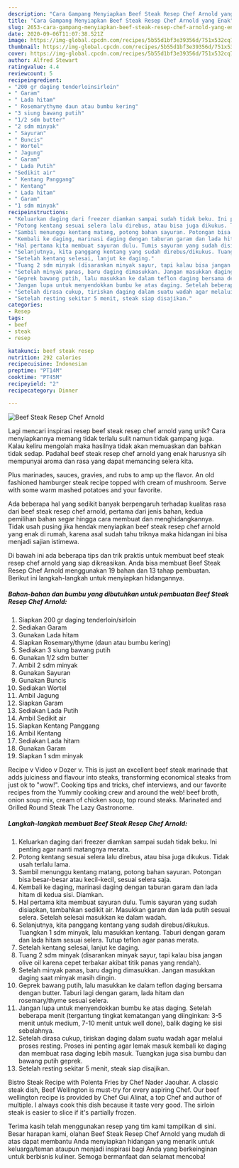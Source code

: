 ```yaml
---
description: "Cara Gampang Menyiapkan Beef Steak Resep Chef Arnold yang Enak"
title: "Cara Gampang Menyiapkan Beef Steak Resep Chef Arnold yang Enak"
slug: 2653-cara-gampang-menyiapkan-beef-steak-resep-chef-arnold-yang-enak
date: 2020-09-06T11:07:38.521Z
image: https://img-global.cpcdn.com/recipes/5b55d1bf3e39356d/751x532cq70/beef-steak-resep-chef-arnold-foto-resep-utama.jpg
thumbnail: https://img-global.cpcdn.com/recipes/5b55d1bf3e39356d/751x532cq70/beef-steak-resep-chef-arnold-foto-resep-utama.jpg
cover: https://img-global.cpcdn.com/recipes/5b55d1bf3e39356d/751x532cq70/beef-steak-resep-chef-arnold-foto-resep-utama.jpg
author: Alfred Stewart
ratingvalue: 4.4
reviewcount: 5
recipeingredient:
- "200 gr daging tenderloinsirloin"
- " Garam"
- " Lada hitam"
- " Rosemarythyme daun atau bumbu kering"
- "3 siung bawang putih"
- "1/2 sdm butter"
- "2 sdm minyak"
- " Sayuran"
- " Buncis"
- " Wortel"
- " Jagung"
- " Garam"
- " Lada Putih"
- "Sedikit air"
- " Kentang Panggang"
- " Kentang"
- " Lada hitam"
- " Garam"
- "1 sdm minyak"
recipeinstructions:
- "Keluarkan daging dari freezer diamkan sampai sudah tidak beku. Ini penting agar nanti matangnya merata."
- "Potong kentang sesuai selera lalu direbus, atau bisa juga dikukus. Tidak usah terlalu lama."
- "Sambil menunggu kentang matang, potong bahan sayuran. Potongan bisa besar-besar atau kecil-kecil, sesuai selera saja."
- "Kembali ke daging, marinasi daging dengan taburan garam dan lada hitam di kedua sisi. Diamkan."
- "Hal pertama kita membuat sayuran dulu. Tumis sayuran yang sudah disiapkan, tambahkan sedikit air. Masukkan garam dan lada putih sesuai selera. Setelah selesai masukkan ke dalam wadah."
- "Selanjutnya, kita panggang kentang yang sudah direbus/dikukus. Tuangkan 1 sdm minyak, lalu masukkan kentang. Taburi dengan garam dan lada hitam sesuai selera. Tutup teflon agar panas merata."
- "Setelah kentang selesai, lanjut ke daging."
- "Tuang 2 sdm minyak (disarankan minyak sayur, tapi kalau bisa jangan olive oil karena cepet terbakar akibat titik panas yang rendah)."
- "Setelah minyak panas, baru daging dimasukkan. Jangan masukkan daging saat minyak masih dingin."
- "Geprek bawang putih, lalu masukkan ke dalam teflon daging bersama dengan butter. Taburi lagi dengan garam, lada hitam dan rosemary/thyme sesuai selera."
- "Jangan lupa untuk menyendokkan bumbu ke atas daging. Setelah beberapa menit (tergantung tingkat kematangan yang diinginkan: 3-5 menit untuk medium, 7-10 menit untuk well done), balik daging ke sisi sebelahnya."
- "Setelah dirasa cukup, tiriskan daging dalam suatu wadah agar melalui proses resting. Proses ini penting agar lemak masuk kembali ke daging dan membuat rasa daging lebih masuk. Tuangkan juga sisa bumbu dan bawang putih geprek."
- "Setelah resting sekitar 5 menit, steak siap disajikan."
categories:
- Resep
tags:
- beef
- steak
- resep

katakunci: beef steak resep 
nutrition: 292 calories
recipecuisine: Indonesian
preptime: "PT14M"
cooktime: "PT45M"
recipeyield: "2"
recipecategory: Dinner

---
```



![Beef Steak Resep Chef Arnold](https://img-global.cpcdn.com/recipes/5b55d1bf3e39356d/751x532cq70/beef-steak-resep-chef-arnold-foto-resep-utama.jpg)

Lagi mencari inspirasi resep beef steak resep chef arnold yang unik? Cara menyiapkannya memang tidak terlalu sulit namun tidak gampang juga. Kalau keliru mengolah maka hasilnya tidak akan memuaskan dan bahkan tidak sedap. Padahal beef steak resep chef arnold yang enak harusnya sih mempunyai aroma dan rasa yang dapat memancing selera kita.

Plus marinades, sauces, gravies, and rubs to amp up the flavor. An old fashioned hamburger steak recipe topped with cream of mushroom. Serve with some warm mashed potatoes and your favorite.

Ada beberapa hal yang sedikit banyak berpengaruh terhadap kualitas rasa dari beef steak resep chef arnold, pertama dari jenis bahan, kedua pemilihan bahan segar hingga cara membuat dan menghidangkannya. Tidak usah pusing jika hendak menyiapkan beef steak resep chef arnold yang enak di rumah, karena asal sudah tahu triknya maka hidangan ini bisa menjadi sajian istimewa.


Di bawah ini ada beberapa tips dan trik praktis untuk membuat beef steak resep chef arnold yang siap dikreasikan. Anda bisa membuat Beef Steak Resep Chef Arnold menggunakan 19 bahan dan 13 tahap pembuatan. Berikut ini langkah-langkah untuk menyiapkan hidangannya.

<!--inarticleads1-->

##### Bahan-bahan dan bumbu yang dibutuhkan untuk pembuatan Beef Steak Resep Chef Arnold:

1. Siapkan 200 gr daging tenderloin/sirloin
1. Sediakan  Garam
1. Gunakan  Lada hitam
1. Siapkan  Rosemary/thyme (daun atau bumbu kering)
1. Sediakan 3 siung bawang putih
1. Gunakan 1/2 sdm butter
1. Ambil 2 sdm minyak
1. Gunakan  Sayuran
1. Gunakan  Buncis
1. Sediakan  Wortel
1. Ambil  Jagung
1. Siapkan  Garam
1. Sediakan  Lada Putih
1. Ambil Sedikit air
1. Siapkan  Kentang Panggang
1. Ambil  Kentang
1. Sediakan  Lada hitam
1. Gunakan  Garam
1. Siapkan 1 sdm minyak


Recipe v Video v Dozer v. This is just an excellent beef steak marinade that adds juiciness and flavour into steaks, transforming economical steaks from just ok to &#34;wow!&#34;. Cooking tips and tricks, chef interviews, and our favorite recipes from the Yummly cooking crew and around the web! beef broth, onion soup mix, cream of chicken soup, top round steaks. Marinated and Grilled Round Steak The Lazy Gastronome. 

<!--inarticleads2-->

##### Langkah-langkah membuat Beef Steak Resep Chef Arnold:

1. Keluarkan daging dari freezer diamkan sampai sudah tidak beku. Ini penting agar nanti matangnya merata.
1. Potong kentang sesuai selera lalu direbus, atau bisa juga dikukus. Tidak usah terlalu lama.
1. Sambil menunggu kentang matang, potong bahan sayuran. Potongan bisa besar-besar atau kecil-kecil, sesuai selera saja.
1. Kembali ke daging, marinasi daging dengan taburan garam dan lada hitam di kedua sisi. Diamkan.
1. Hal pertama kita membuat sayuran dulu. Tumis sayuran yang sudah disiapkan, tambahkan sedikit air. Masukkan garam dan lada putih sesuai selera. Setelah selesai masukkan ke dalam wadah.
1. Selanjutnya, kita panggang kentang yang sudah direbus/dikukus. Tuangkan 1 sdm minyak, lalu masukkan kentang. Taburi dengan garam dan lada hitam sesuai selera. Tutup teflon agar panas merata.
1. Setelah kentang selesai, lanjut ke daging.
1. Tuang 2 sdm minyak (disarankan minyak sayur, tapi kalau bisa jangan olive oil karena cepet terbakar akibat titik panas yang rendah).
1. Setelah minyak panas, baru daging dimasukkan. Jangan masukkan daging saat minyak masih dingin.
1. Geprek bawang putih, lalu masukkan ke dalam teflon daging bersama dengan butter. Taburi lagi dengan garam, lada hitam dan rosemary/thyme sesuai selera.
1. Jangan lupa untuk menyendokkan bumbu ke atas daging. Setelah beberapa menit (tergantung tingkat kematangan yang diinginkan: 3-5 menit untuk medium, 7-10 menit untuk well done), balik daging ke sisi sebelahnya.
1. Setelah dirasa cukup, tiriskan daging dalam suatu wadah agar melalui proses resting. Proses ini penting agar lemak masuk kembali ke daging dan membuat rasa daging lebih masuk. Tuangkan juga sisa bumbu dan bawang putih geprek.
1. Setelah resting sekitar 5 menit, steak siap disajikan.


Bistro Steak Recipe with Polenta Fries by Chef Nader Jaouhar. A classic steak dish, Beef Wellington is must-try for every aspiring Chef. Our beef wellington recipe is provided by Chef Gui Alinat, a top Chef and author of multiple. I always cook this dish because it taste very good. The sirloin steak is easier to slice if it&#39;s partially frozen. 

Terima kasih telah menggunakan resep yang tim kami tampilkan di sini. Besar harapan kami, olahan Beef Steak Resep Chef Arnold yang mudah di atas dapat membantu Anda menyiapkan hidangan yang menarik untuk keluarga/teman ataupun menjadi inspirasi bagi Anda yang berkeinginan untuk berbisnis kuliner. Semoga bermanfaat dan selamat mencoba!
